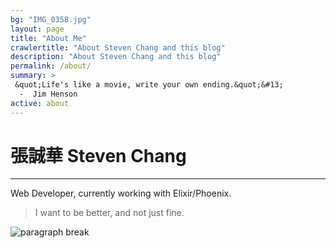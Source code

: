 ```yaml
---
bg: "IMG_0358.jpg"
layout: page
title: "About Me"
crawlertitle: "About Steven Chang and this blog"
description: "About Steven Chang and this blog"
permalink: /about/
summary: >
 &quot;Life's like a movie, write your own ending.&quot;&#13;
  -  Jim Henson
active: about
---
```

# 張誠華 Steven Chang
---

Web Developer, currently working with Elixir/Phoenix.

> I want to be better, and not just fine.


![paragraph break](https://order-brother.s3-ap-northeast-1.amazonaws.com/paragraph+break/separator-1.png)


[<i class="about-icon fab fa-github-alt fa-spin"></i>](https://github.com/stevencch99/) 
[<i class="about-icon fab fa-medium"></i>](https://medium.com/space-cat/)
[<i class="about-icon fab fa-linkedin"></i>](https://www.linkedin.com/in/stevenchchang/)
